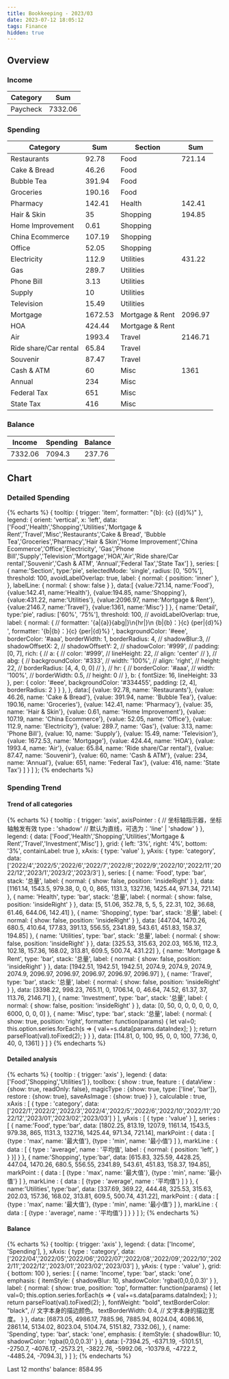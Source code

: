 ```yaml
---
title: Bookkeeping - 2023/03
date: 2023-07-12 18:05:12
tags: Finance
hidden: true
---
```


## Overview

### Income

| Category         | Sum     |
| ---------------- | ------- |
| Paycheck         | 7332.06 |

### Spending

| Category              | Sum     | Section         | Sum     |
| --------------------- | ------- | --------------- | ------- |
| Restaurants           | 92.78   | Food            | 721.14  |
| Cake & Bread          | 46.26   | Food            |         |
| Bubble Tea            | 391.94  | Food            |         |
| Groceries             | 190.16  | Food            |         |
| Pharmacy              | 142.41  | Health          | 142.41  |
| Hair & Skin           | 35      | Shopping        | 194.85  |
| Home Improvement      | 0.61    | Shopping        |         |
| China Ecommerce       | 107.19  | Shopping        |         |
| Office                | 52.05   | Shopping        |         |
| Electricity           | 112.9   | Utilities       | 431.22  |
| Gas                   | 289.7   | Utilities       |         |
| Phone Bill            | 3.13    | Utilities       |         |
| Supply                | 10      | Utilities       |         |
| Television            | 15.49   | Utilities       |         |
| Mortgage              | 1672.53 | Mortgage & Rent | 2096.97 |
| HOA                   | 424.44  | Mortgage & Rent |         |
| Air                   | 1993.4  | Travel          | 2146.71 |
| Ride share/Car rental | 65.84   | Travel          |         |
| Souvenir              | 87.47   | Travel          |         |
| Cash & ATM            | 60      | Misc            | 1361    |
| Annual                | 234     | Misc            |         |
| Federal Tax           | 651     | Misc            |         |
| State Tax             | 416     | Misc            |         |

### Balance

| Income  | Spending | Balance |
| ------- | -------- | ------- |
| 7332.06 | 7094.3   | 237.76  |

## Chart

### Detailed Spending

{% echarts %}
{
    tooltip: {
        trigger: 'item',
        formatter: "{b}: {c} ({d}%)"
    },
    legend: {
        orient: 'vertical',
        x: 'left',
        data:['Food','Health','Shopping','Utilities','Mortgage & Rent','Travel','Misc','Restaurants','Cake & Bread',
        'Bubble Tea','Groceries','Pharmacy','Hair & Skin','Home Improvement','China Ecommerce','Office','Electricity',
        'Gas','Phone Bill','Supply','Television','Mortgage','HOA','Air','Ride share/Car rental','Souvenir','Cash & ATM',
        'Annual','Federal Tax','State Tax']
    },
    series: [
        {
            name:'Section',
            type:'pie',
            selectedMode: 'single',
            radius: [0, '50%'],
            threshold: 100,
            avoidLabelOverlap: true,
            label: {
                normal: {
                    position: 'inner'
                },
            },
            labelLine: {
                normal: {
                    show: false
                }
            },
            data:[
                {value:721.14, name:'Food'},
                {value:142.41, name:'Health'},
                {value:194.85, name:'Shopping'},
                {value:431.22, name:'Utilities'},
                {value:2096.97, name:'Mortgage & Rent'},
                {value:2146.7, name:'Travel'},
                {value:1361, name:'Misc'}
            ]
        },
        {
            name:'Detail',
            type:'pie',
            radius: ['60%', '75%'],
            threshold: 100,
            // avoidLabelOverlap: true,
            label: {
                normal: {
                    // formatter: '{a|{a}}{abg|}\n{hr|}\n  {b|{b}：}{c}  {per|{d}%}  ',
                    formatter: '{b|{b}：}{c}  {per|{d}%}  ',
                    backgroundColor: '#eee',
                    borderColor: '#aaa',
                    borderWidth: 1,
                    borderRadius: 4,
                    // shadowBlur:3,
                    // shadowOffsetX: 2,
                    // shadowOffsetY: 2,
                    // shadowColor: '#999',
                    // padding: [0, 7],
                    rich: {
                        // a: {
                        //    color: '#999',
                        //    lineHeight: 22,
                        //    align: 'center'
                        // },
                        // abg: {
                        //     backgroundColor: '#333',
                        //     width: '100%',
                        //     align: 'right',
                        //     height: 22,
                        //     borderRadius: [4, 4, 0, 0]
                        // },
                        // hr: {
                        //    borderColor: '#aaa',
                        //    width: '100%',
                        //    borderWidth: 0.5,
                        //    height: 0
                        // },
                        b: {
                            fontSize: 16,
                            lineHeight: 33
                        },
                        per: {
                            color: '#eee',
                            backgroundColor: '#334455',
                            padding: [2, 4],
                            borderRadius: 2
                        }
                    }
                },
            },
            data:[
                {value: 92.78, name: 'Restaurants'},
                {value: 46.26, name: 'Cake & Bread'},
                {value: 391.94, name: 'Bubble Tea'},
                {value: 190.16, name: 'Groceries'},
                {value: 142.41, name: 'Pharmacy'},
                {value: 35, name: 'Hair & Skin'},
                {value: 0.61, name: 'Home Improvement'},
                {value: 107.19, name: 'China Ecommerce'},
                {value: 52.05, name: 'Office'},
                {value: 112.9, name: 'Electricity'},
                {value: 289.7, name: 'Gas'},
                {value: 3.13, name: 'Phone Bill'},
                {value: 10, name: 'Supply'},
                {value: 15.49, name: 'Television'},
                {value: 1672.53, name: 'Mortgage'},
                {value: 424.44, name: 'HOA'},
                {value: 1993.4, name: 'Air'},
                {value: 65.84, name: 'Ride share/Car rental'},
                {value: 87.47, name: 'Souvenir'},
                {value: 60, name: 'Cash & ATM'},
                {value: 234, name: 'Annual'},
                {value: 651, name: 'Federal Tax'},
                {value: 416, name: 'State Tax'}
            ]
        }
    ]
};
{% endecharts %}

### Spending Trend

#### Trend of all categories

{% echarts %}
{
    tooltip : {
        trigger: 'axis',
        axisPointer : {            // 坐标轴指示器，坐标轴触发有效
            type : 'shadow'        // 默认为直线，可选为：'line' | 'shadow'
        }
    },
    legend: {
        data: ['Food','Health','Shopping','Utilities','Mortgage & Rent','Travel','Investment','Misc']
    },
    grid: {
        left: '3%',
        right: '4%',
        bottom: '3%',
        containLabel: true
    },
    xAxis:  {
        type: 'value'
    },
    yAxis: {
        type: 'category',
        data: ['2022/4','2022/5','2022/6','2022/7','2022/8','2022/9','2022/10','2022/11','2022/12','2023/1','2023/2','2023/3']
    },
    series: [
        {
            name: 'Food',
            type: 'bar',
            stack: '总量',
            label: {
                normal: {
                    show: false,
                    position: 'insideRight'
                }
            },
            data: [1161.14, 1543.5, 979.38, 0, 0, 0, 865, 1131.3, 1327.16, 1425.44, 971.34, 721.14]
        },
        {
            name: 'Health',
            type: 'bar',
            stack: '总量',
            label: {
                normal: {
                    show: false,
                    position: 'insideRight'
                }
            },
            data: [5, 51.06, 352.78, 5, 5, 5, 22.31, 102, 36.68, 61.46, 644.06, 142.41]
        },
        {
            name: 'Shopping',
            type: 'bar',
            stack: '总量',
            label: {
                normal: {
                    show: false,
                    position: 'insideRight'
                }
            },
            data: [447.04, 1470.26, 680.5, 410.64, 177.83, 391.13, 556.55, 2341.89, 543.61, 451.83, 158.37, 194.85]
        },
        {
            name: 'Utilities',
            type: 'bar',
            stack: '总量',
            label: {
                normal: {
                    show: false,
                    position: 'insideRight'
                }
            },
            data: [325.53, 315.63, 202.03, 165.16, 112.3, 102.18, 157.36, 168.02, 313.81, 609.5, 500.74, 431.22]
        },
        {
            name: 'Mortgage & Rent',
            type: 'bar',
            stack: '总量',
            label: {
                normal: {
                    show: false,
                    position: 'insideRight'
                }
            },
            data: [1942.51, 1942.51, 1942.51, 2074.9, 2074.9, 2074.9, 2074.9, 2096.97, 2096.97, 2096.97, 2096.97, 2096.97]
        },
        {
            name: 'Travel',
            type: 'bar',
            stack: '总量',
            label: {
                normal: {
                    show: false,
                    position: 'insideRight'
                }
            },
            data: [3398.22, 998.23, 765.11, 0, 1706.14, 0, 46.64, 74.52, 61.37, 37, 113.76, 2146.71]
        },
        {
            name: 'Investment',
            type: 'bar',
            stack: '总量',
            label: {
                normal: {
                    show: false,
                    position: 'insideRight'
                }
            },
            data: [0, 50, 0, 0, 0, 0, 0, 0, 6000, 0, 0, 0]
        },
        {
            name: 'Misc',
            type: 'bar',
            stack: '总量',
            label: {
                normal: {
                    show: true,
                    position: 'right',
                    formatter: function(params) {
                        let val=0;
                        this.option.series.forEach(s => {
                            val+=s.data[params.dataIndex];
                        } );
                        return parseFloat(val).toFixed(2);
                    }
                }
            },
            data: [114.81, 0, 100, 95, 0, 0, 100, 77.36, 0, 40, 0, 1361]
        }
    ]
}
{% endecharts %}

#### Detailed analysis

{% echarts %}
{
    tooltip : {
        trigger: 'axis'
    },
    legend: {
        data:['Food','Shopping','Utilities']
    },
    toolbox: {
        show : true,
        feature : {
            dataView : {show: true, readOnly: false},
            magicType : {show: true, type: ['line', 'bar']},
            restore : {show: true},
            saveAsImage : {show: true}
        }
    },
    calculable : true,
    xAxis : [
        {
            type : 'category',
            data: ['2022/1','2022/2','2022/3','2022/4','2022/5','2022/6','2022/10','2022/11','2022/12','2023/01','2023/02','2023/03']
        }
    ],
    yAxis : [
        {
            type : 'value'
        }
    ],
    series : [
        {
            name:'Food',
            type:'bar',
            data: [1802.25, 813.19, 1207.9, 1161.14, 1543.5, 979.38, 865, 1131.3, 1327.16, 1425.44, 971.34, 721.14],
            markPoint : {
                data : [
                    {type : 'max', name: '最大值'},
                    {type : 'min', name: '最小值'}
                ]
            },
            markLine : {
                data : [
                {
                    type : 'average',
                    name : '平均值',
                    label : {
                        normal: {
                            position: 'left',
                        }
                    }
                }]
            }
        },
        {
            name:'Shopping',
            type:'bar',
            data: [615.83, 325.59, 4428.25, 447.04, 1470.26, 680.5, 556.55, 2341.89, 543.61, 451.83, 158.37, 194.85],
            markPoint : {
                data : [
                    {type : 'max', name: '最大值'},
                    {type : 'min', name: '最小值'}
                ]
            },
            markLine : {
                data : [
                    {type : 'average', name : '平均值'}
                ]
            }
        },
        {
            name:'Utilities',
            type:'bar',
            data: [337.69, 369.22, 444.48, 325.53, 315.63, 202.03, 157.36, 168.02, 313.81, 609.5, 500.74, 431.22],
            markPoint : {
                data : [
                    {type : 'max', name: '最大值'},
                    {type : 'min', name: '最小值'}
                ]
            },
            markLine : {
                data : [
                    {type : 'average', name : '平均值'}
                ]
            }
        }
    ]
};
{% endecharts %}

#### Balance

{% echarts %}
{
    tooltip: {
        trigger: 'axis'
    },
    legend: {
        data: ['Income', 'Spending'],
    },
    xAxis: {
        type : 'category',
        data: ['2022/04','2022/05','2022/06','2022/07','2022/08','2022/09','2022/10','2022/11','2022/12','2023/01','2023/02','2023/03']
    },
    yAxis: {
        type : 'value'
    },
    grid: {
        bottom: 100
    },
    series: [
        {
            name: 'Income',
            type: 'bar',
            stack: 'one',
            emphasis: {
                itemStyle: {
                    shadowBlur: 10,
                    shadowColor: 'rgba(0,0,0,0.3)'
                }
            },
            label: {
                normal: {
                    show: true,
                    position: 'top',
                    formatter: function(params) {
                        let val=0;
                        this.option.series.forEach(s => {
                            val+=s.data[params.dataIndex];
                        } );
                        return parseFloat(val).toFixed(2);
                    },
                    fontWeight: "bold",
                    textBorderColor: "black", // 文字本身的描边颜色。
                    textBorderWidth: 0.4, // 文字本身的描边宽度。
                }
            },
            data: [6873.05, 4986.17, 7885.96, 7885.94, 8024.04, 4086.16, 2861.14, 5134.02, 8023.04, 5104.74, 5151.82, 7332.06],
        },
        {
            name: 'Spending',
            type: 'bar',
            stack: 'one',
            emphasis: {
                itemStyle: {
                    shadowBlur: 10,
                    shadowColor: 'rgba(0,0,0,0.3)'
                }
            },
            data: [-7394.25, -6371.19, -5101.51, -2750.7, -4076.17, -2573.21, -3822.76, -5992.06, -10379.6, -4722.2, -4485.24, -7094.3],
        }
    ]
};
{% endecharts %}

Last 12 months' balance: 8584.95

